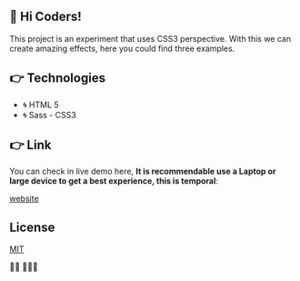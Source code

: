 ## 🙌 Hi Coders!

This project is an experiment that uses CSS3 perspective. With this we can create amazing effects, here you could find three examples.

## 👉 Technologies

- 🌀 HTML 5
- 🌀 Sass - CSS3

## 👉 Link

You can check in live demo here,
**It is recommendable use a Laptop or large device to get a best experience, this is temporal**:


[website](https://carlosleoncode.github.io/projct-perspetive-fx/)

## License
[MIT](https://choosealicense.com/licenses/mit/)

👨‍💻 🎼🎼🎼
